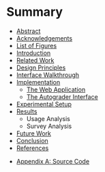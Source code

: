 # Summary

<!-- * [Copyright](contents/copyright.md) -->
* [Abstract](abstract.md)
* [Acknowledgements](contents/acknowledgements.md)
* [List of Figures](contents/figures.md)
* [Introduction](contents/introduction.md)
* [Related Work](contents/related-work.md)
* [Design Principles](contents/design.md)
* [Interface Walkthrough](contents/walkthrough.md)
* [Implementation](contents/implementation.md)
	* [The Web Application](contents/implementation-web-app.md)
	* [The Autograder Interface](contents/implementation-autograder.md)
* [Experimental Setup](contents/trial.md)
* [Results](contents/results.md)
	* Usage Analysis
	* Survey Analysis
* [Future Work](contents/future-work.md)
* [Conclusion](contents/conclusion.md)
* [References](contents/references.md)
<!-- * [Appendix A: Documentation](docs/README.md) -->
* [Appendix A: Source Code](contents/source-code.md)
